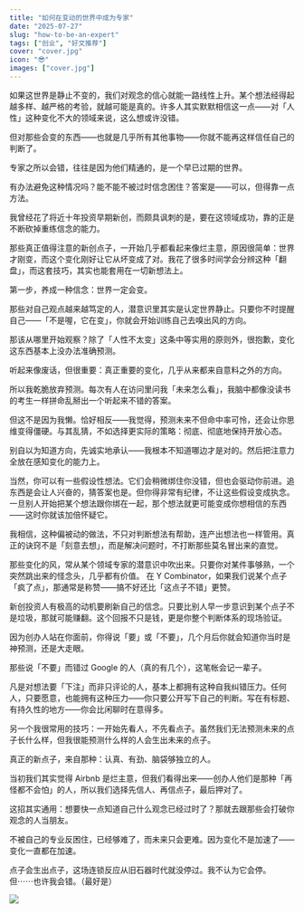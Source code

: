 ```yaml
---
title: "如何在变动的世界中成为专家"
date: "2025-07-27"
slug: "how-to-be-an-expert"
tags: ["创业", "好文推荐"]
cover: "cover.jpg"
icon: "😎"
images: ["cover.jpg"]
---
```

如果这世界是静止不变的，我们对观念的信心就能一路线性上升。某个想法经得起越多样、越严格的考验，就越可能是真的。许多人其实默默相信这一点——对「人性」这种变化不大的领域来说，这么想或许没错。



但对那些会变的东西——也就是几乎所有其他事物——你就不能再这样信任自己的判断了。



专家之所以会错，往往是因为他们精通的，是一个早已过期的世界。



有办法避免这种情况吗？能不能不被过时信念困住？答案是——可以，但得靠一点方法。



我曾经花了将近十年投资早期新创，而颇具讽刺的是，要在这领域成功，靠的正是不断砍掉重练信念的能力。



那些真正值得注意的新创点子，一开始几乎都看起来像烂主意，原因很简单：世界才刚变，而这个变化刚好让它从坏变成了对。我花了很多时间学会分辨这种「翻盘」，而这套技巧，其实也能套用在一切新想法上。



第一步，养成一种信念：世界一定会变。



那些对自己观点越来越笃定的人，潜意识里其实是认定世界静止。只要你不时提醒自己——「不是喔，它在变」，你就会开始训练自己去嗅出风的方向。



那该从哪里开始观察？除了「人性不太变」这条中等实用的原则外，很抱歉，变化这东西基本上没办法准确预测。



听起来像废话，但很重要：真正重要的变化，几乎从来都来自意料之外的方向。



所以我乾脆放弃预测。每次有人在访问里问我「未来怎么看」，我脑中都像没读书的考生一样拼命乱掰出一个听起来不错的答案。



但这不是因为我懒。恰好相反——我觉得，预测未来不但命中率可怜，还会让你思维变得僵硬。与其乱猜，不如选择更实际的策略：彻底、彻底地保持开放心态。



别自以为知道方向，先诚实地承认——我根本不知道哪边才是对的。然后把注意力全放在感知变化的能力上。



当然，你可以有一些假设性想法。它们会稍微绑住你没错，但也会驱动你前进。追东西是会让人兴奋的，猜答案也是。但你得非常有纪律，不让这些假设变成执念。
一旦别人开始把某个想法跟你绑在一起，那个想法就更可能变成你想相信的东西——这时你就该加倍怀疑它。



我相信，这种偏被动的做法，不只对判断想法有帮助，连产出想法也一样管用。真正的诀窍不是「刻意去想」，而是解决问题时，不打断那些莫名冒出来的直觉。



那些变化的风，常从某个领域专家的潜意识中吹出来。只要你对某件事够熟，一个突然跳出来的怪念头，几乎都有价值。
在 Y Combinator，如果我们说某个点子「疯了点」，那通常是称赞——搞不好还比「这点子不错」更赞。



新创投资人有极高的动机要刷新自己的信念。只要比别人早一步意识到某个点子不是垃圾，那就可能赚翻。这个回报不只是钱，更是你整个判断体系的现场验证。



因为创办人站在你面前，你得说「要」或「不要」，几个月后你就会知道你当时是神预测，还是大走眼。



那些说「不要」而错过 Google 的人（真的有几个），这笔帐会记一辈子。



凡是对想法要「下注」而非只评论的人，基本上都拥有这种自我纠错压力。任何人，只要愿意，也能拥有这种压力——你只要公开写下自己的判断。写在有标题、有持久性的地方——你会比闲聊时在意得多。



另一个我很常用的技巧：一开始先看人，不先看点子。虽然我们无法预测未来的点子长什么样，但我很能预测什么样的人会生出未来的点子。



真正的新点子，来自那种：认真、有劲、脑袋够独立的人。



当初我们其实觉得 Airbnb 是烂主意，但我们看得出来——创办人他们是那种「再怪都不会怕」的人，所以我们选择先信人、再信点子，最后押对了。



这招其实通用：想要快一点知道自己什么观念已经过时了？那就去跟那些会打破你观念的人当朋友。



不被自己的专业反困住，已经够难了，而未来只会更难。因为变化不是加速了——变化一直都在加速。



点子会生出点子，这场连锁反应从旧石器时代就没停过。我不认为它会停。
但⋯⋯也许我会错。（最好是）




![](https://prod-files-secure.s3.us-west-2.amazonaws.com/112d0858-5090-4d34-a606-b75eb8d65fd2/46476355-9cf3-4e99-9b7a-3531bc426380/1000202064.png?X-Amz-Algorithm=AWS4-HMAC-SHA256&X-Amz-Content-Sha256=UNSIGNED-PAYLOAD&X-Amz-Credential=ASIAZI2LB466SWHWAQNC%2F20250906%2Fus-west-2%2Fs3%2Faws4_request&X-Amz-Date=20250906T210957Z&X-Amz-Expires=3600&X-Amz-Security-Token=IQoJb3JpZ2luX2VjEC0aCXVzLXdlc3QtMiJGMEQCIF4OIRBtLZoiX0su4UCBSbBystZeBXhEofBaQVkwhCMdAiBOp%2BTfyhsTo2D%2BEBNlixIRqGnfXlrjCdCKQm6vo3sCZiqIBAiV%2F%2F%2F%2F%2F%2F%2F%2F%2F%2F8BEAAaDDYzNzQyMzE4MzgwNSIMKReQGoOsufmrxt2PKtwDsZNf2VP4ADjcrG%2BUyawgLMareVSruVhT7YZm%2FrJwysEzs121zlofz0MNCczSwaJDctaqD5fZO9vjTwOB%2Fnpm%2F%2Fds%2BpWaVfOu8gkPtABTX1Rrq16Vmd1OP30cNayG6OeNGg%2Fq9nf5ndXKaCobUE%2FTNuOReCK5V%2BSAomZKudzcSJ3oofLQbesH8mZgDJoXajQiKMhlWn1IMN8eskqgIlZo4meGoRkInQX19rJlV1xT3c2k%2BeTms8tDQCLse1Pl5j8JxCF1GNw1Ef0oibXesmB5G82GyZIb76HWcrv1Np0Z8mmkNPTXdk4PQQh5J8MTQCXAgkBpMklBrXS92Rhv7wdmK9LbYn5Vvz4sKDbY8on%2Fk1WqiG9KBu1WmJQT0euyqlRhi%2BVTvaKxwpy4cYj1evRWMGdGVph5k24l8B2dB5jUdpCxYamf%2FEApe17wevHc0KDMr%2FuOKy%2BESoLNha0co7n3VYp%2FOBTcjbbAmvmd0YFgOUD0XuQx361QyzeN89lkuzKJ0cT%2FTVD6pefnpBAvjyj2cQ4ZsWOksuWcbaPwbAE2Cb%2BY2%2BzVUYexyVfUA1lTbvBlP8D14sFX%2FhPZSxmTW4qZQW9tsmYngcFSVIvVKD7z5N43bSbltNwF46YftLcwnrLyxQY6pgEqN4ZOCOQQKPY0dGcXwusFjSO8eHsac5yIU%2F69HoLwtk5jSS6l%2BH92iakj%2Ft1FxR92mrzuM4fDrnrNmogGlY%2F6tEW%2Fjq%2FL21rNLzkcQflnmpnDNnzH9CRRNJ892ulTtjT3vYL%2F%2FLrlhhYLKkSPq9tdt1cEmeCZe8TICU8qhosQTXm4RiPcK9jiJheS%2BoM4UANDwuLhfnjXHmFfgbesYrykJgFecuIS&X-Amz-Signature=6b11ba11fb6f36407d7a3c496067489e3e9736f94f106abb05efa85fee7b3efa&X-Amz-SignedHeaders=host&x-amz-checksum-mode=ENABLED&x-id=GetObject)

